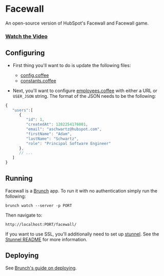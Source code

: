 # Facewall

An open-source version of HubSpot's Facewall and Facewall game.

### [Watch the Video](http://github.hubspot.com/facewall)

## Configuring

- First thing you'll want to do is update the following files:
    - [config.coffee](https://github.com/HubSpot/facewall/blob/master/config.coffee)
    - [constants.coffee](https://github.com/HubSpot/facewall/blob/master/app/constants.coffee)

- Next, you'll want to configure [employees.coffee](https://github.com/HubSpot/facewall/blob/master/app/collections/employees.coffee) with either a URL or `USER_JSON` string. The format of the JSON needs to be the following:

```javascript
{
   "users":[
      {
         "id": 1,
         "createdAt": 1282254176001,
         "email": "aschwartz@hubspot.com",
         "firstName": "Adam",
         "lastName": "Schwartz",
         "role": "Principal Software Engineer"
      },
      // ...
   ]
}
```

## Running

Facewall is a [Brunch](https://github.com/brunch/brunch) app. To run it with no authentication simply run the following:

    brunch watch --server -p PORT

Then navigate to:

    http://localhost:PORT/facewall/

If you want to use SSL, you'll additionally need to set up [stunnel](https://www.stunnel.org/index.html). See the [Stunnel README](https://github.com/HubSpot/facewall/blob/master/STUNNEL_README.md) for more information.

## Deploying

See [Brunch's guide on deploying](http://brunch.io/#deploying).
